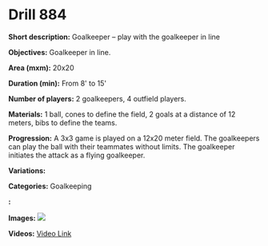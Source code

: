 # Drill 884

**Short description:**
Goalkeeper – play with the goalkeeper in line

**Objectives:**
Goalkeeper in line.

**Area (mxm):**
20x20

**Duration (min):**
From 8' to 15'

**Number of players:**
2 goalkeepers, 4 outfield players.

**Materials:**
1 ball, cones to define the field, 2 goals at a distance of 12 meters, bibs to define the teams.

**Progression:**
A 3x3 game is played on a 12x20 meter field. The goalkeepers can play the ball with their teammates without limits. The goalkeeper initiates the attack as a flying goalkeeper.

**Variations:**


**Categories:**
Goalkeeping

**:**


**Images:**
![](https://www.coachingfutsal.com/\images\4146a5c907299bd1d869b85970980aaadaa233df05efb0ffd1da6b0cb9a6fcdc1adc439b7f40d92c63094470ba1d1864fa4bc3aedc6907e75b706f8cbedc0ad4508a82f592743.jpg)

**Videos:**
[Video Link](https://www.youtube.com/embed/K1lu17q2ar0)

